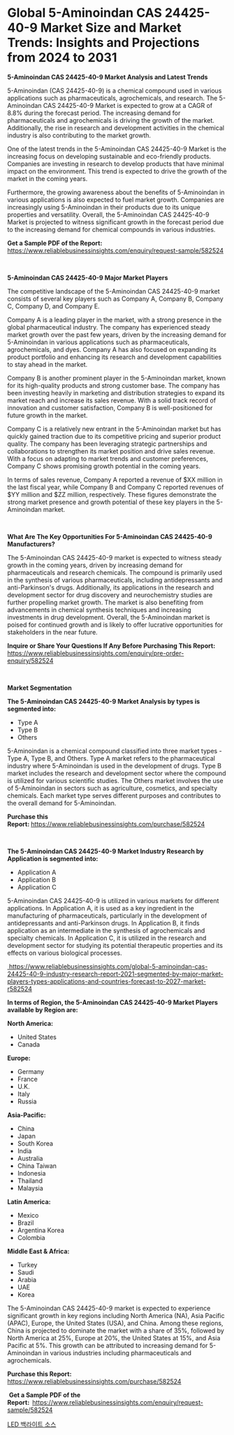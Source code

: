 <p><h1>Global 5-Aminoindan CAS 24425-40-9 Market Size and Market Trends: Insights and Projections from 2024 to 2031</h1></p><p><strong>5-Aminoindan CAS 24425-40-9 Market Analysis and Latest Trends</strong></p>
<p><p>5-Aminoindan (CAS 24425-40-9) is a chemical compound used in various applications such as pharmaceuticals, agrochemicals, and research. The 5-Aminoindan CAS 24425-40-9 Market is expected to grow at a CAGR of 8.8% during the forecast period. The increasing demand for pharmaceuticals and agrochemicals is driving the growth of the market. Additionally, the rise in research and development activities in the chemical industry is also contributing to the market growth.</p><p>One of the latest trends in the 5-Aminoindan CAS 24425-40-9 Market is the increasing focus on developing sustainable and eco-friendly products. Companies are investing in research to develop products that have minimal impact on the environment. This trend is expected to drive the growth of the market in the coming years.</p><p>Furthermore, the growing awareness about the benefits of 5-Aminoindan in various applications is also expected to fuel market growth. Companies are increasingly using 5-Aminoindan in their products due to its unique properties and versatility. Overall, the 5-Aminoindan CAS 24425-40-9 Market is projected to witness significant growth in the forecast period due to the increasing demand for chemical compounds in various industries.</p></p>
<p><strong>Get a Sample PDF of the Report:&nbsp;</strong> <a href="https://www.reliablebusinessinsights.com/enquiry/request-sample/582524">https://www.reliablebusinessinsights.com/enquiry/request-sample/582524</a></p>
<p>&nbsp;</p>
<p><strong>5-Aminoindan CAS 24425-40-9 Major Market Players</strong></p>
<p><p>The competitive landscape of the 5-Aminoindan CAS 24425-40-9 market consists of several key players such as Company A, Company B, Company C, Company D, and Company E.</p><p>Company A is a leading player in the market, with a strong presence in the global pharmaceutical industry. The company has experienced steady market growth over the past few years, driven by the increasing demand for 5-Aminoindan in various applications such as pharmaceuticals, agrochemicals, and dyes. Company A has also focused on expanding its product portfolio and enhancing its research and development capabilities to stay ahead in the market.</p><p>Company B is another prominent player in the 5-Aminoindan market, known for its high-quality products and strong customer base. The company has been investing heavily in marketing and distribution strategies to expand its market reach and increase its sales revenue. With a solid track record of innovation and customer satisfaction, Company B is well-positioned for future growth in the market.</p><p>Company C is a relatively new entrant in the 5-Aminoindan market but has quickly gained traction due to its competitive pricing and superior product quality. The company has been leveraging strategic partnerships and collaborations to strengthen its market position and drive sales revenue. With a focus on adapting to market trends and customer preferences, Company C shows promising growth potential in the coming years.</p><p>In terms of sales revenue, Company A reported a revenue of $XX million in the last fiscal year, while Company B and Company C reported revenues of $YY million and $ZZ million, respectively. These figures demonstrate the strong market presence and growth potential of these key players in the 5-Aminoindan market.</p></p>
<p>&nbsp;</p>
<p><strong>What Are The Key Opportunities For 5-Aminoindan CAS 24425-40-9 Manufacturers?</strong></p>
<p><p>The 5-Aminoindan CAS 24425-40-9 market is expected to witness steady growth in the coming years, driven by increasing demand for pharmaceuticals and research chemicals. The compound is primarily used in the synthesis of various pharmaceuticals, including antidepressants and anti-Parkinson's drugs. Additionally, its applications in the research and development sector for drug discovery and neurochemistry studies are further propelling market growth. The market is also benefiting from advancements in chemical synthesis techniques and increasing investments in drug development. Overall, the 5-Aminoindan market is poised for continued growth and is likely to offer lucrative opportunities for stakeholders in the near future.</p></p>
<p><strong>Inquire or Share Your Questions If Any Before Purchasing This Report:</strong> <a href="https://www.reliablebusinessinsights.com/enquiry/pre-order-enquiry/582524">https://www.reliablebusinessinsights.com/enquiry/pre-order-enquiry/582524</a></p>
<p>&nbsp;</p>
<p><strong>Market Segmentation</strong></p>
<p><strong>The 5-Aminoindan CAS 24425-40-9 Market Analysis by types is segmented into:</strong></p>
<p><ul><li>Type A</li><li>Type B</li><li>Others</li></ul></p>
<p><p>5-Aminoindan is a chemical compound classified into three market types - Type A, Type B, and Others. Type A market refers to the pharmaceutical industry where 5-Aminoindan is used in the development of drugs. Type B market includes the research and development sector where the compound is utilized for various scientific studies. The Others market involves the use of 5-Aminoindan in sectors such as agriculture, cosmetics, and specialty chemicals. Each market type serves different purposes and contributes to the overall demand for 5-Aminoindan.</p></p>
<p><strong>Purchase this Report:&nbsp;</strong><a href="https://www.reliablebusinessinsights.com/purchase/582524">https://www.reliablebusinessinsights.com/purchase/582524</a></p>
<p>&nbsp;</p>
<p><strong>The 5-Aminoindan CAS 24425-40-9 Market Industry Research by Application is segmented into:</strong></p>
<p><ul><li>Application A</li><li>Application B</li><li>Application C</li></ul></p>
<p><p>5-Aminoindan CAS 24425-40-9 is utilized in various markets for different applications. In Application A, it is used as a key ingredient in the manufacturing of pharmaceuticals, particularly in the development of antidepressants and anti-Parkinson drugs. In Application B, it finds application as an intermediate in the synthesis of agrochemicals and specialty chemicals. In Application C, it is utilized in the research and development sector for studying its potential therapeutic properties and its effects on various biological processes.</p></p>
<p><a href="https://www.reliablebusinessinsights.com/global-5-aminoindan-cas-24425-40-9-industry-research-report-2021-segmented-by-major-market-players-types-applications-and-countries-forecast-to-2027-market-r582524">&nbsp;https://www.reliablebusinessinsights.com/global-5-aminoindan-cas-24425-40-9-industry-research-report-2021-segmented-by-major-market-players-types-applications-and-countries-forecast-to-2027-market-r582524</a></p>
<p><strong>In terms of Region, the 5-Aminoindan CAS 24425-40-9 Market Players available by Region are:</strong></p>
<p>
    <p> <strong> North America: </strong>
        <ul>
            <li>United States</li>
            <li>Canada</li>
        </ul>
        </p> 
    <p> <strong> Europe: </strong>
        <ul>
            <li>Germany</li>
            <li>France</li>
            <li>U.K.</li>
            <li>Italy</li>
            <li>Russia</li>
        </ul>
        </p> 
    <p> <strong> Asia-Pacific: </strong>
        <ul>
            <li>China</li>
            <li>Japan</li>
            <li>South Korea</li>
            <li>India</li>
            <li>Australia</li>
            <li>China Taiwan</li>
            <li>Indonesia</li>
            <li>Thailand</li>
            <li>Malaysia</li>
        </ul>
        </p> 
    <p> <strong> Latin America: </strong>
        <ul>
            <li>Mexico</li>
            <li>Brazil</li>
            <li>Argentina Korea</li>
            <li>Colombia</li>
        </ul>
        </p> 
    <p> <strong> Middle East & Africa: </strong>
        <ul>
            <li>Turkey</li>
            <li>Saudi</li>
            <li>Arabia</li>
            <li>UAE</li>
            <li>Korea</li>
        </ul>
    </p>
    </p>
<p><p>The 5-Aminoindan CAS 24425-40-9 market is expected to experience significant growth in key regions including North America (NA), Asia Pacific (APAC), Europe, the United States (USA), and China. Among these regions, China is projected to dominate the market with a share of 35%, followed by North America at 25%, Europe at 20%, the United States at 15%, and Asia Pacific at 5%. This growth can be attributed to increasing demand for 5-Aminoindan in various industries including pharmaceuticals and agrochemicals.</p></p>
<p><strong>Purchase this Report: </strong><a href="https://www.reliablebusinessinsights.com/purchase/582524">https://www.reliablebusinessinsights.com/purchase/582524</a></p>
<p>&nbsp;<strong>Get a Sample PDF of the Report:&nbsp;&nbsp;</strong><a href="https://www.reliablebusinessinsights.com/enquiry/request-sample/582524">https://www.reliablebusinessinsights.com/enquiry/request-sample/582524</a></p>
<p><strong></strong></p>
<p><p><a href="https://github.com/oajzkywllm460/Market-Research-Report-List-2/blob/main/632031586922.md">LED 백라이트 소스</a></p></p>